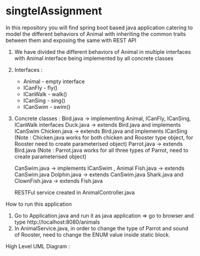# singtelAssignment

In this repository you will find spring boot based java application catering to model the different behaviors of Animal
with inheriting the common traits between them and exposing the same with REST API

1) We have divided the different behaviors of Animal in multiple interfaces with Animal interface being implemented by all concrete classes
2) Interfaces :
   * Animal - empty interface
   * ICanFly - fly()
   * ICanWalk - walk()
   * ICanSing - sing()
   * ICanSwim - swim()
   
 3) Concrete classes :
    Bird.java -> implementing Animal, ICanFly, ICanSing, ICanWalk interfaces
    Duck.java -> extends Bird.java and implements ICanSwim
    Chicken.java -> extends Bird.java and implements ICanSing
    (Note : Chicken.java works for both chicken and Rooster type object, for Rooster need to create parameterised object)
    Parrot.java -> extends Bird.java
    (Note : Parrot.java works for all three types of Parrot, need to create parameterised object)
    
    CanSwim.java -> implements ICanSwim , Animal
    Fish.java -> extends CanSwim.java
    Dolphin.java -> extends CanSwim.java
    Shark.java and ClownFish.java -> extends Fish.java
    
    
    RESTFul service created in AnimalController.java
    
    
   

How to run this application 

1) Go to Application.java and run it as java application => go to browser and type http://localhost:8080/animals
2) In AnimalService.java, in order to change the type of Parrot and sound of Rooster, need to change the ENUM value inside
static block.




High Level UML Diagram :





